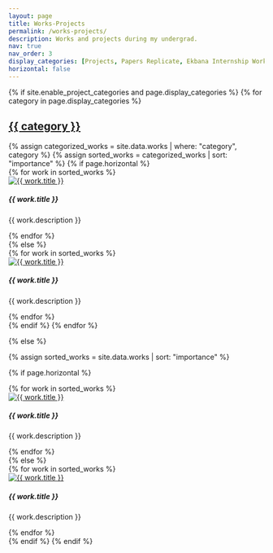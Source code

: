 ```yaml
---
layout: page
title: Works-Projects
permalink: /works-projects/
description: Works and projects during my undergrad.
nav: true
nav_order: 3
display_categories: [Projects, Papers Replicate, Ekbana Internship Works, FuseMachine Semester Projects, Core ML Scratch, Hackathon Projects]
horizontal: false
---
```


<!-- pages/works-projects.md -->
<div class="work-project">
{% if site.enable_project_categories and page.display_categories %}
  <!-- Display categorized works/projects -->
  {% for category in page.display_categories %}
  <a id="{{ category }}" href=".#{{ category }}">
    <h2 class="category">{{ category }}</h2>
  </a>
  {% assign categorized_works = site.data.works | where: "category", category %}
  {% assign sorted_works = categorized_works | sort: "importance" %}
  <!-- Generate cards for each work/project -->
  {% if page.horizontal %}
  <div class="container">
    <div class="row row-cols-1 row-cols-md-2">
    {% for work in sorted_works %}
      <div class="col mb-4">
        <div class="card h-100">
          <a href="{{ work.link }}">
            <img src="{{ work.image }}" class="card-img-top" alt="{{ work.title }}">
          </a>
          <div class="card-body">
            <h5 class="card-title">{{ work.title }}</h5>
            <p class="card-text">{{ work.description }}</p> <!-- Added description here -->
          </div>
        </div>
      </div>
    {% endfor %}
    </div>
  </div>
  {% else %}
  <div class="row row-cols-1 row-cols-md-3">
    {% for work in sorted_works %}
      <div class="col mb-4">
        <div class="card h-100">
          <a href="{{ work.link }}">
            <img src="{{ work.image }}" class="card-img-top" alt="{{ work.title }}">
          </a>
          <div class="card-body">
            <h5 class="card-title">{{ work.title }}</h5>
            <p class="card-text">{{ work.description }}</p> <!-- Added description here -->
          </div>
        </div>
      </div>
    {% endfor %}
  </div>
  {% endif %}
  {% endfor %}

{% else %}

<!-- Display works/projects without categories -->

{% assign sorted_works = site.data.works | sort: "importance" %}

  <!-- Generate cards for each work/project -->

{% if page.horizontal %}

  <div class="container">
    <div class="row row-cols-1 row-cols-md-2">
    {% for work in sorted_works %}
      <div class="col mb-4">
        <div class="card h-100">
          <a href="{{ work.link }}">
            <img src="{{ work.image }}" class="card-img-top" alt="{{ work.title }}">
          </a>
          <div class="card-body">
            <h5 class="card-title">{{ work.title }}</h5>
            <p class="card-text">{{ work.description }}</p> <!-- Added description here -->
          </div>
        </div>
      </div>
    {% endfor %}
    </div>
  </div>
  {% else %}
  <div class="row row-cols-1 row-cols-md-3">
    {% for work in sorted_works %}
      <div class="col mb-4">
        <div class="card h-100">
          <a href="{{ work.link }}">
            <img src="{{ work.image }}" class="card-img-top" alt="{{ work.title }}">
          </a>
          <div class="card-body">
            <h5 class="card-title">{{ work.title }}</h5>
            <p class="card-text">{{ work.description }}</p> <!-- Added description here -->
          </div>
        </div>
      </div>
    {% endfor %}
  </div>
  {% endif %}
{% endif %}
</div>

